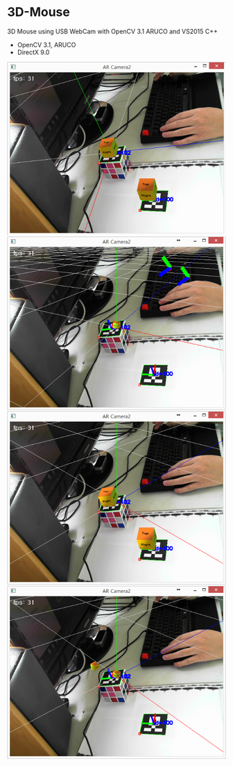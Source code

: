 # 3D-Mouse
3D Mouse using USB WebCam with OpenCV 3.1 ARUCO and VS2015 C++
- OpenCV 3.1, ARUCO
- DirectX 9.0

![](https://github.com/jjuiddong/3D-Mouse/blob/master/Doc/ar2_img1.png?raw=true)
![](https://github.com/jjuiddong/3D-Mouse/blob/master/Doc/ar2_img2.png?raw=true)
![](https://github.com/jjuiddong/3D-Mouse/blob/master/Doc/ar2_img3.png?raw=true)
![](https://github.com/jjuiddong/3D-Mouse/blob/master/Doc/ar2_img4.png?raw=true)

